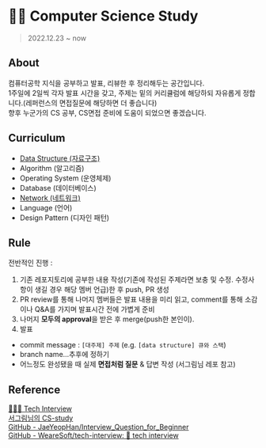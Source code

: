 # 👨‍💻 Computer Science Study
> 2022.12.23 ~ now

## About
컴퓨터공학 지식을 공부하고 발표, 리뷰한 후 정리해두는 공간입니다.  
1주일에 2일씩 각자 발표 시간을 갖고, 주제는 밑의 커리큘럼에 해당하되 자유롭게 정합니다.(레퍼런스의 면접질문에 해당하면 더 좋습니다)  
향후 누군가의 CS 공부, CS면접 준비에 도움이 되었으면 좋겠습니다.   
 

## Curriculum
- [Data Structure (자료구조)](https://github.com/wonseok2877/CS-study/tree/master/data_structure)
- Algorithm (알고리즘)
- Operating System (운영체제)
- Database (데이터베이스)
- [Network (네트워크)](https://github.com/wonseok2877/CS-study/tree/master/network)
- Language (언어)
- Design Pattern (디자인 패턴)

## Rule
전반적인 진행 :
1. 기존 레포지토리에 공부한 내용 작성(기존에 작성된 주제라면 보충 및 수정. 수정사항이 생길 경우 해당 멤버 언급)한 후 push, PR 생성
2. PR review를 통해 나머지 멤버들은 발표 내용을 미리 읽고, comment를 통해 소감이나 Q&A를 가지며 발표시간 전에 가볍게 준비
3. 나머지 **모두의 approval**을 받은 후 merge(push한 본인이). 
4. 발표
- commit message : `[대주제] 주제` (e.g. `[data structure] 큐와 스택`) 
- branch name...추후에 정하기
- 어느정도 완성됐을 때 실제 **면접처럼 질문** & 답변 작성 (서그림님 레포 참고)

## Reference
[👨🏻‍💻 Tech Interview](https://gyoogle.dev/blog/)  
[서그림님의 CS-study](https://github.com/Seogeurim/CS-study)  
[GitHub - JaeYeopHan/Interview_Question_for_Beginner](https://github.com/JaeYeopHan/Interview_Question_for_Beginner#part-1-%EC%A0%84%EC%82%B0-%EA%B8%B0%EC%B4%88)  
[GitHub - WeareSoft/tech-interview: 🙍 tech interview](https://github.com/WeareSoft/tech-interview#1-data-structure)  
